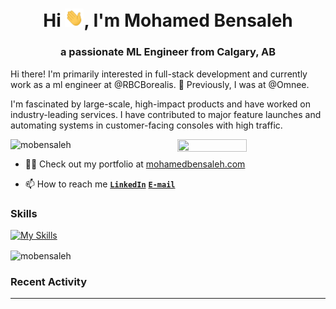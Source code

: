<h1 align="center">Hi <img src="https://raw.githubusercontent.com/ABSphreak/ABSphreak/master/gifs/Hi.gif" width="30px">, I'm Mohamed Bensaleh</h1>
<h3 align="center">a passionate ML Engineer from Calgary, AB</h3>
<p>Hi there! 
I'm primarily interested in full-stack development and currently work as a ml engineer at @RBCBorealis. 📌 Previously, I was at @Omnee.

I'm fascinated by large-scale, high-impact products and have worked on industry-leading services. I have contributed to major feature launches and automating systems in customer-facing consoles with high traffic.
</p>
<img src="https://imgur.com/Z9n1y5S.gif" height=47% width=47% align="right">

<p align="left"> <img src="https://komarev.com/ghpvc/?username=mobensaleh&label=Profile%20views&color=0e75b6&style=flat" alt="mobensaleh" /> </p>

- 👨‍💻 Check out my portfolio at [mohamedbensaleh.com](https://www.mohamedbensaleh.com/)

- 📫 How to reach me **<code><a href="https://www.linkedin.com/in/mohamedbensaleh/">LinkedIn</a></code>** **<code>[E-mail](mailto:mohamed.bensaleh@usask.ca)</code>**

### Skills
[![My Skills](https://skillicons.dev/icons?i=git,html,idea,java,js,bash,c,css,sass,docker,linux,md,mongodb,nuxtjs,nodejs,expressjs,py,react,vue,flutter,dart,webpack,bootstrap,ts,vscode,fastapi,unity,openshift,supabase,jenkins,tensorflow,pytorch,cypress&perline=7)](https://skillicons.dev)


<p><img align="center" src="https://github-readme-streak-stats.herokuapp.com/?user=mobensaleh&" alt="mobensaleh" /></p>

### Recent Activity

---
